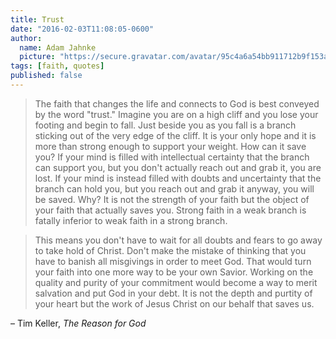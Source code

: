 ```yaml
---
title: Trust
date: "2016-02-03T11:08:05-0600"
author:
  name: Adam Jahnke
  picture: "https://secure.gravatar.com/avatar/95c4a6a54bb911712b9f153afff92f69?size=200"
tags: [faith, quotes]
published: false
---
```


> The faith that changes the life and connects to God is best conveyed by the word "trust." Imagine you are on a high cliff and you lose your footing and begin to fall. Just beside you as you fall is a branch sticking out of the very edge of the cliff. It is your only hope and it is more than strong enough to support your weight. How can it save you? If your mind is filled with intellectual certainty that the branch can support you, but you don't actually reach out and grab it, you are lost. If your mind is instead filled with doubts and uncertainty that the branch can hold you, but you reach out and grab it anyway, you will be saved. Why? It is not the strength of your faith but the object of your faith that actually saves you. Strong faith in a weak branch is fatally inferior to weak faith in a strong branch.

> This means you don't have to wait for all doubts and fears to go away to take hold of Christ. Don't make the mistake of thinking that you have to banish all misgivings in order to meet God. That would turn your faith into one more way to be your own Savior. Working on the quality and purity of your commitment would become a way to merit salvation and put God in your debt. It is not the depth and purtity of your heart but the work of Jesus Christ on our behalf that saves us.

– Tim Keller, _The Reason for God_
